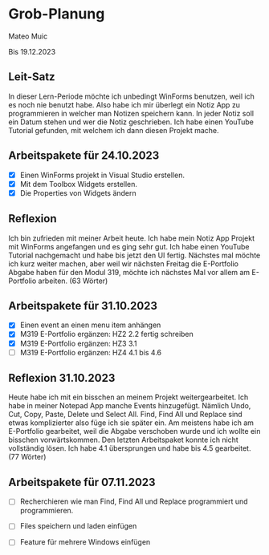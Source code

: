 # Grob-Planung

Mateo Muic

Bis 19.12.2023

## Leit-Satz

In dieser Lern-Periode möchte ich unbedingt WinForms benutzen, weil ich es noch nie benutzt habe. Also habe ich mir überlegt ein Notiz App zu programmieren in welcher man Notizen speichern kann. In jeder Notiz soll ein Datum stehen und wer die Notiz geschrieben. Ich habe einen YouTube Tutorial gefunden, mit welchem ich dann diesen Projekt mache.  

## Arbeitspakete für 24.10.2023
- [x]  Einen WinForms projekt in Visual Studio erstellen.
- [x]  Mit dem Toolbox Widgets erstellen.
- [x]  Die Properties von Widgets ändern

## Reflexion
Ich bin zufrieden mit meiner Arbeit heute. Ich habe mein Notiz App Projekt mit WinForms angefangen und es ging sehr gut. Ich habe einen YouTube Tutorial nachgemacht und habe bis jetzt den UI fertig. Nächstes mal möchte ich kurz weiter machen, aber weil wir nächsten Freitag die E-Portfolio Abgabe haben für den Modul 319, möchte ich nächstes Mal vor allem am E-Portfolio arbeiten. (63 Wörter)

## Arbeitspakete für 31.10.2023
- [x] Einen event an einen menu item anhängen
- [x] M319 E-Portfolio ergänzen: HZ2 2.2 fertig schreiben
- [x] M319 E-Portfolio ergänzen: HZ3 3.1
- [ ] M319 E-Portfolio ergänzen: HZ4 4.1 bis 4.6
      
## Reflexion 31.10.2023
Heute habe ich mit ein bisschen an meinem Projekt weitergearbeitet. Ich habe in meiner Notepad App manche Events hinzugefügt. Nämlich Undo, Cut, Copy, Paste, Delete und Select All. Find, Find All und Replace sind etwas komplizierter also füge ich sie später ein. Am meistens habe ich am E-Portfolio gearbeitet, weil die Abgabe verschoben wurde und ich wollte ein bisschen vorwärtskommen. Den letzten Arbeitspaket konnte ich nicht vollständig lösen. Ich habe 4.1 übersprungen und habe bis 4.5 gearbeitet. (77 Wörter)

## Arbeitspakete für 07.11.2023 
- [ ] Recherchieren wie man Find, Find All und Replace programmiert und programmieren.
- [ ] Files speichern und laden einfügen
- [ ] Feature für mehrere Windows einfügen 

